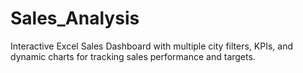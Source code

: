 # Sales_Analysis
Interactive Excel Sales Dashboard with multiple city filters, KPIs, and dynamic charts for tracking sales performance and targets.
